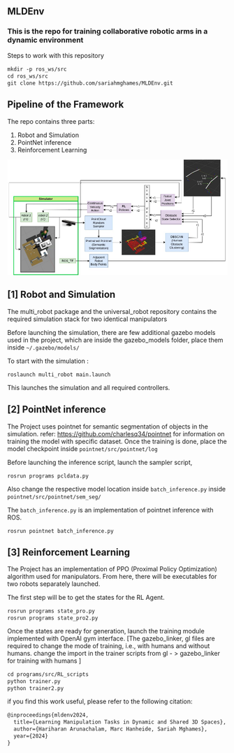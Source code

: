 ## MLDEnv

### This is the repo for training collaborative robotic arms in a dynamic environment
Steps to work with this repository
```
mkdir -p ros_ws/src
cd ros_ws/src
git clone https://github.com/sariahmghames/MLDEnv.git
```
## Pipeline of the Framework


The repo contains three parts:
1) Robot and Simulation
2) PointNet inference
3) Reinforcement Learning

![Pipeline](images/pipeline.jpg "Pipeline")


## [1] Robot and Simulation
The  multi_robot package and the universal_robot repository contains the required simulation stack for two identical manipulators

Before launching the simulation, there are few additional gazebo models used in the project, which are inside the gazebo_models folder, place them inside `~/.gazebo/models/`

To start with the simulation :
```
roslaunch multi_robot main.launch
```
This launches the simulation and all required controllers.

## [2] PointNet inference
The Project uses pointnet for semantic segmentation of objects in the simulation. 
refer: https://github.com/charlesq34/pointnet for information on training the model with specific dataset.
Once the training is done, place the model checkpoint inside `pointnet/src/pointnet/log`

Before launching the inference script, launch the sampler script, 
```
rosrun programs pcldata.py
```
Also change the respective model location inside ` batch_inference.py ` inside `pointnet/src/pointnet/sem_seg/ `

The `batch_inference.py` is an implementation of pointnet inference with ROS.
```
rosrun pointnet batch_inference.py
```
## [3] Reinforcement Learning 
The Project has an implementation of PPO (Proximal Policy Optimization) algorithm used for manipulators.
From here, there will be executables for two robots separately launched.

The first step will be to get the states for the RL Agent.
```
rosrun programs state_pro.py
rosrun programs state_pro2.py
```
Once the states are ready for generation, launch the training module implemented with OpenAI gym interface. 
[The gazebo_linker, gl files are required to change the mode of training, i.e., with humans and without humans. change the import in the trainer scripts from gl - > gazebo_linker for training with humans ]

```
cd programs/src/RL_scripts
python trainer.py
python trainer2.py
```

if you find this work useful, please refer to the following citation:
```
@inproceedings{mldenv2024,
  title={Learning Manipulation Tasks in Dynamic and Shared 3D Spaces},
  author={Hariharan Arunachalam, Marc Hanheide, Sariah Mghames},
  year={2024}
}
```
